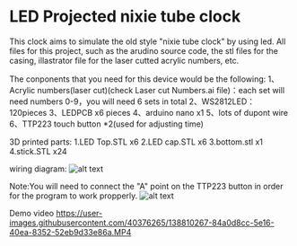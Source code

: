# LED Projected nixie tube clock

This clock aims to simulate the old style "nixie tube clock" by using led. All files for this project, such as the arudino source code, the stl files for the casing, illastrator file for the laser cutted acrylic numbers, etc.

The conponents that you need for this device would be the following:
                                                                    1、Acrylic numbers(laser cut)(check Laser cut Numbers.ai file)：each set will need numbers 0-9，you will need 6 sets in total
                                                                    2、WS2812LED：120pieces
                                                                    3、LEDPCB x6 pieces
                                                                    4、arduino nano x1
                                                                    5、lots of dupont wire
                                                                    6、TTP223 touch button *2(used for adjusting time)

3D printed parts:
1.LED Top.STL x6
2.LED cap.STL x6
3.bottom.stl x1
4.stick.STL x24
                                                                    

wiring diagram:
![alt text](https://github.com/Howerchen666/LED-Projected-nixie-tube/blob/1b1d5189eb76578e0b825ac8f59ecf298942ea39/wiring%20diagram.jpg)

Note:You will need to connect the "A" point on the TTP223 button in order for the program to work propperly.
![alt text](https://github.com/Howerchen666/LED-Projected-nixie-tube/blob/1b1d5189eb76578e0b825ac8f59ecf298942ea39/TTP223%E8%A7%A6%E6%91%B8%E6%8C%89%E9%94%AE.jpg)

Demo video
https://user-images.githubusercontent.com/40376265/138810267-84a0d8cc-5e16-40ea-8352-52eb9d33e86a.MP4

